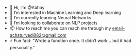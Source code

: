 - 👋 Hi, I’m @Abhay
- 👀 I’m interested in Machine Learning and Deep learning
- 🌱 I’m currently learning Neural Networks
- 💞️ I’m looking to collaborate on NLP projects 
- 📫 How to reach me you can reach me through my email-achaturvedi082@gmail.com
- ⚡ Fun fact: "Wrote a function once. It didn’t work… but it had personality."

<!---
Abhay152002/Abhay152002 is a ✨ special ✨ repository because its `README.md` (this file) appears on your GitHub profile.
You can click the Preview link to take a look at your changes.
--->
